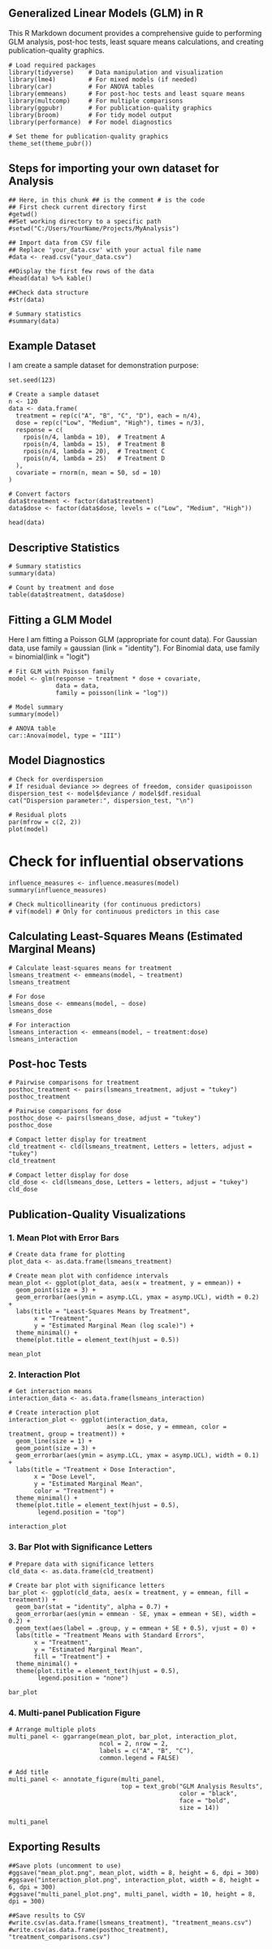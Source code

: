 ## Generalized Linear Models (GLM) in R

This R Markdown document provides a comprehensive guide to performing GLM analysis, post-hoc tests, least square means calculations, and creating publication-quality graphics.

```{r}
# Load required packages
library(tidyverse)    # Data manipulation and visualization
library(lme4)         # For mixed models (if needed)
library(car)          # For ANOVA tables
library(emmeans)      # For post-hoc tests and least square means
library(multcomp)     # For multiple comparisons
library(ggpubr)       # For publication-quality graphics
library(broom)        # For tidy model output
library(performance)  # For model diagnostics

# Set theme for publication-quality graphics
theme_set(theme_pubr())
```

## Steps for importing your own dataset for Analysis

```{r}
## Here, in this chunk ## is the comment # is the code
## First check current directory first
#getwd()
##Set working directory to a specific path
#setwd("C:/Users/YourName/Projects/MyAnalysis")

## Import data from CSV file
## Replace 'your_data.csv' with your actual file name
#data <- read.csv("your_data.csv")

##Display the first few rows of the data
#head(data) %>% kable()

##Check data structure
#str(data)

# Summary statistics
#summary(data)
```

## Example Dataset

I am create a sample dataset for demonstration purpose:

```{r}
set.seed(123)

# Create a sample dataset
n <- 120
data <- data.frame(
  treatment = rep(c("A", "B", "C", "D"), each = n/4),
  dose = rep(c("Low", "Medium", "High"), times = n/3),
  response = c(
    rpois(n/4, lambda = 10),  # Treatment A
    rpois(n/4, lambda = 15),  # Treatment B  
    rpois(n/4, lambda = 20),  # Treatment C
    rpois(n/4, lambda = 25)   # Treatment D
  ),
  covariate = rnorm(n, mean = 50, sd = 10)
)

# Convert factors
data$treatment <- factor(data$treatment)
data$dose <- factor(data$dose, levels = c("Low", "Medium", "High"))

head(data)
```

## Descriptive Statistics

```{r}
# Summary statistics
summary(data)

# Count by treatment and dose
table(data$treatment, data$dose)
```

## Fitting a GLM Model

Here I am fitting a Poisson GLM (appropriate for count data). For Gaussian data, use family = gaussian (link = "identity"). For Binomial data, use family = binomial(link = "logit")

```{r}
# Fit GLM with Poisson family
model <- glm(response ~ treatment * dose + covariate, 
             data = data, 
             family = poisson(link = "log"))

# Model summary
summary(model)

# ANOVA table
car::Anova(model, type = "III")
```

## Model Diagnostics

```{r}
# Check for overdispersion
# If residual deviance >> degrees of freedom, consider quasipoisson
dispersion_test <- model$deviance / model$df.residual
cat("Dispersion parameter:", dispersion_test, "\n")

# Residual plots
par(mfrow = c(2, 2))
plot(model)
```

# Check for influential observations

```{r}
influence_measures <- influence.measures(model)
summary(influence_measures)

# Check multicollinearity (for continuous predictors)
# vif(model) # Only for continuous predictors in this case
```

## Calculating Least-Squares Means (Estimated Marginal Means)

```{r}
# Calculate least-squares means for treatment
lsmeans_treatment <- emmeans(model, ~ treatment)
lsmeans_treatment

# For dose
lsmeans_dose <- emmeans(model, ~ dose)
lsmeans_dose

# For interaction
lsmeans_interaction <- emmeans(model, ~ treatment:dose)
lsmeans_interaction
```

## Post-hoc Tests

```{r}
# Pairwise comparisons for treatment
posthoc_treatment <- pairs(lsmeans_treatment, adjust = "tukey")
posthoc_treatment

# Pairwise comparisons for dose
posthoc_dose <- pairs(lsmeans_dose, adjust = "tukey")
posthoc_dose

# Compact letter display for treatment
cld_treatment <- cld(lsmeans_treatment, Letters = letters, adjust = "tukey")
cld_treatment

# Compact letter display for dose
cld_dose <- cld(lsmeans_dose, Letters = letters, adjust = "tukey")
cld_dose
```

## Publication-Quality Visualizations

### 1. Mean Plot with Error Bars

```{r}
# Create data frame for plotting
plot_data <- as.data.frame(lsmeans_treatment)

# Create mean plot with confidence intervals
mean_plot <- ggplot(plot_data, aes(x = treatment, y = emmean)) +
  geom_point(size = 3) +
  geom_errorbar(aes(ymin = asymp.LCL, ymax = asymp.UCL), width = 0.2) +
  labs(title = "Least-Squares Means by Treatment",
       x = "Treatment", 
       y = "Estimated Marginal Mean (log scale)") +
  theme_minimal() +
  theme(plot.title = element_text(hjust = 0.5))

mean_plot
```

### 2. Interaction Plot

```{r}
# Get interaction means
interaction_data <- as.data.frame(lsmeans_interaction)

# Create interaction plot
interaction_plot <- ggplot(interaction_data, 
                           aes(x = dose, y = emmean, color = treatment, group = treatment)) +
  geom_line(size = 1) +
  geom_point(size = 3) +
  geom_errorbar(aes(ymin = asymp.LCL, ymax = asymp.UCL), width = 0.1) +
  labs(title = "Treatment × Dose Interaction",
       x = "Dose Level", 
       y = "Estimated Marginal Mean",
       color = "Treatment") +
  theme_minimal() +
  theme(plot.title = element_text(hjust = 0.5),
        legend.position = "top")

interaction_plot
```

### 3. Bar Plot with Significance Letters

```{r}
# Prepare data with significance letters
cld_data <- as.data.frame(cld_treatment)

# Create bar plot with significance letters
bar_plot <- ggplot(cld_data, aes(x = treatment, y = emmean, fill = treatment)) +
  geom_bar(stat = "identity", alpha = 0.7) +
  geom_errorbar(aes(ymin = emmean - SE, ymax = emmean + SE), width = 0.2) +
  geom_text(aes(label = .group, y = emmean + SE + 0.5), vjust = 0) +
  labs(title = "Treatment Means with Standard Errors",
       x = "Treatment", 
       y = "Estimated Marginal Mean",
       fill = "Treatment") +
  theme_minimal() +
  theme(plot.title = element_text(hjust = 0.5),
        legend.position = "none")

bar_plot
```

### 4. Multi-panel Publication Figure

```{r}
# Arrange multiple plots
multi_panel <- ggarrange(mean_plot, bar_plot, interaction_plot,
                         ncol = 2, nrow = 2,
                         labels = c("A", "B", "C"),
                         common.legend = FALSE)

# Add title
multi_panel <- annotate_figure(multi_panel,
                               top = text_grob("GLM Analysis Results", 
                                               color = "black", 
                                               face = "bold", 
                                               size = 14))

multi_panel
```

## Exporting Results

```{r}
##Save plots (uncomment to use)
#ggsave("mean_plot.png", mean_plot, width = 8, height = 6, dpi = 300)
#ggsave("interaction_plot.png", interaction_plot, width = 8, height = 6, dpi = 300)
#ggsave("multi_panel_plot.png", multi_panel, width = 10, height = 8, dpi = 300)

##Save results to CSV
#write.csv(as.data.frame(lsmeans_treatment), "treatment_means.csv")
#write.csv(as.data.frame(posthoc_treatment), "treatment_comparisons.csv")
```
